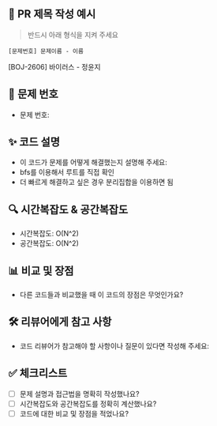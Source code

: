 ## 📌 PR 제목 작성 예시
> 반드시 아래 형식을 지켜 주세요

`[문제번호] 문제이름 - 이름`

[BOJ-2606] 바이러스 - 정윤지

## 📝 문제 번호
- 문제 번호: 

## ✨ 코드 설명
- 이 코드가 문제를 어떻게 해결했는지 설명해 주세요:
- bfs를 이용해서 루트를 직접 확인
- 더 빠르게 해결하고 싶은 경우 분리집합을 이용하면 됨

## 🔍 시간복잡도 & 공간복잡도
- 시간복잡도: O(N^2)
- 공간복잡도: O(N^2)

## 📊 비교 및 장점
- 다른 코드들과 비교했을 때 이 코드의 장점은 무엇인가요?

## 🛠️ 리뷰어에게 참고 사항
- 코드 리뷰어가 참고해야 할 사항이나 질문이 있다면 작성해 주세요:

## ✅ 체크리스트
- [ ] 문제 설명과 접근법을 명확히 작성했나요?
- [ ] 시간복잡도와 공간복잡도를 정확히 계산했나요?
- [ ] 코드에 대한 비교 및 장점을 적었나요?
